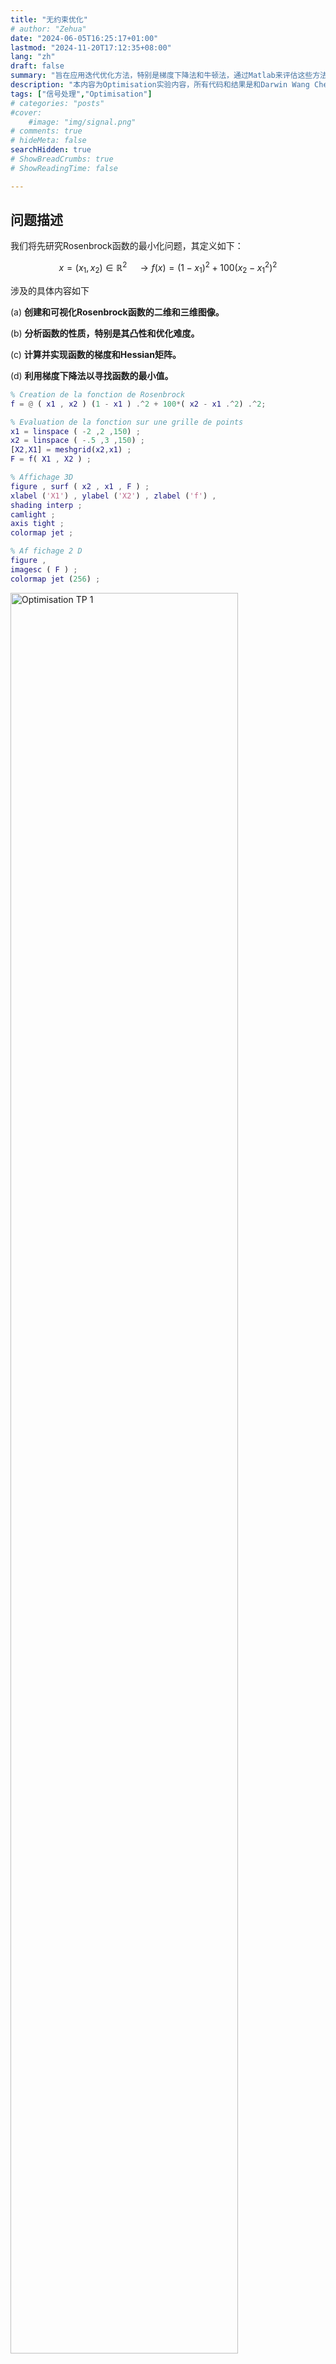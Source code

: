 ```yaml
---
title: "无约束优化"
# author: "Zehua"
date: "2024-06-05T16:25:17+01:00"
lastmod: "2024-11-20T17:12:35+08:00"
lang: "zh"
draft: false
summary: "旨在应用迭代优化方法，特别是梯度下降法和牛顿法，通过Matlab来评估这些方法的性能"
description: "本内容为Optimisation实验内容，所有代码和结果是和Darwin Wang Cheou 共同完成的"
tags: ["信号处理","Optimisation"]
# categories: "posts"
#cover:
    #image: "img/signal.png"
# comments: true
# hideMeta: false
searchHidden: true
# ShowBreadCrumbs: true
# ShowReadingTime: false

---
```


## 问题描述

我们将先研究Rosenbrock函数的最小化问题，其定义如下：

$$x = (x_1, x_2) \in \mathbb{R}^2\quad  \rightarrow f(x) = (1 - x_1)^2 + 100(x_2 - x_1^2)^2$$



涉及的具体内容如下

 (a)  **创建和可视化Rosenbrock函数的二维和三维图像。**

 (b)  **分析函数的性质，特别是其凸性和优化难度。**

 (c)  **计算并实现函数的梯度和Hessian矩阵。**

 (d)  **利用梯度下降法以寻找函数的最小值。**



```matlab
% Creation de la fonction de Rosenbrock
f = @ ( x1 , x2 ) (1 - x1 ) .^2 + 100*( x2 - x1 .^2) .^2;

% Evaluation de la fonction sur une grille de points
x1 = linspace ( -2 ,2 ,150) ;
x2 = linspace ( -.5 ,3 ,150) ;
[X2,X1] = meshgrid(x2,x1) ;
F = f( X1 , X2 ) ;

% Affichage 3D
figure , surf ( x2 , x1 , F ) ;
xlabel ('X1') , ylabel ('X2') , zlabel ('f') ,
shading interp ;
camlight ;
axis tight ;
colormap jet ;

% Af fichage 2 D
figure ,
imagesc ( F ) ;
colormap jet (256) ;
```



​	<img src="/img/optimisation/TP_2.png" alt="Optimisation TP 1" width="85%" />

<p align="center">图1：Rosenbrock函数凸性的3D显示</p>

可以注意到，Rosenbrock函数并非严格凸的，有点类似局部凸的感觉，其形状类似倒置的抛物线。随便在这个范围内两个点之间画一条直线，该直线会超出集合的界限。

因此，优化Rosenbrock函数具有一定难度。下降法可能会很容易陷入局部极小值，或在其周围振荡而无法收敛到全局极小值。



```matlab
figure ,
contour ( x2 , x1 , F ,10)
xlabel ('X1') , ylabel ('X2')
```

​	<img src="/img/optimisation/TP_3.png" alt="Optimisation TP 1" width="85%" />

<p align="center">图2：Rosenbrock函数的等高线图</p>

可以观察到曲线并非均匀分布。它们表示函数的梯度，等高线的密集区域表明梯度更陡（函数值变化更快），而等高线较稀疏的区域表明梯度更缓（函数值变化较慢）。



## 前置计算

我们下面计算函数$f$的梯度

$$f(x_1, x_2) = (1 - x_1)^2 + 100(x_2 - x_1^2)^2$$

梯度的表达方式如下：



$$\nabla f(x) = \left( \frac{\partial f}{\partial x_1}, \frac{\partial f}{\partial x_2} \right)$$



**计算$\frac{\partial f}{\partial x_1}$：**



$$\frac{\partial f}{\partial x_1} = -2 + 2x_1 - 400x_1x_2 + 400x_1^3$$



**计算$\frac{\partial f}{\partial x_2}$：**



$$\frac{\partial f}{\partial x_2} = 200x_2 - 200x_1^2$$



因此，函数$f$的梯度为：



$$\nabla f(x) = \left( -2 + 2x_1 - 400x_1x_2 + 400x_1^3, ; 200x_2 - 200x_1^2 \right)$$



可以进一步计算Hessian矩阵：


$$
H_f(x) = \begin{pmatrix}2 - 400x_2 + 1200x_1^2 & -400x_1 \\\\ -400x_1 & 200 \end{pmatrix}
$$


下面我们验证函数在$x^* = (1, 1)$处是否有极值，使其梯度为零：

$$\nabla f(x^*) = 0$$

因此需要解以下系统方程：

<div>$$-2 + 2x _1^* - 400x _1^*x_2^* + 400x _1^{*3} = 0$$</div>

$$
200x_2^* - 200x_1^{*2} = 0
$$

可得到:

<div>$$x_1^{*2} = x_2^*$$</div>



**重新排列项后：**

<div>$$-2 + 2x_1^* - 400x_1^*x_2^* + 400x_1^{*3} = 0$$</div>




**得到平衡点：**
$$
x_1^* = x_2^* = 1
$$


在平衡点 $x^* = (1, 1)$ 处计算Hessian矩阵：




$$
H_f(x) = \begin{bmatrix} 
802 & -400 \\\\ 
-400 & 200 
\end{bmatrix}
$$



**我们利用Matlab求解Hessian矩阵的特征值，如果特征值为正，那么可以说明点 $x^{*} = (1, 1)$是一个最小值**

```matlab
Hj = [802 -400; -400 200];
eig(Hj) % lambda i > 0 donc définie positive donc min local
```

$$
\lambda_1 = 0.4
$$


$$
\lambda_2 = 1001.6
$$


因此，两个特征值均为严格正值，表明Hessian矩阵是正定的，点$x^* = (1, 1)$是一个局部最小值。

编程实现梯度 和 Hessian矩阵 

```matlab
% Le gradient de la fonction f
gradf = @ ( x1 , x2 ) [-2 + 2*x1 - 400*x1*x2 + 400*x1^3; 200*x2 - 200*x1^2];
Gradf = @ ( x ) gradf ( x (1) ,x (2) ) ;
% La matrice Hessienne de la fonction f
hessf = @ ( x1 , x2 ) [2 - 400*x2 + 1200*x1^2, -400*x1; -400*x1, 200];
Hessf = @ ( x ) hessf ( x (1) ,x (2) ) ;
```





后续我们将比较两种优化方法：一种是经典梯度下降法，另一种是牛顿法。

## **梯度下降法**



梯度下降法是一种迭代优化技术，用于寻找可微函数的最小值。其基本思想是沿着目标函数梯度的反方向移动，因为这一方向可以使函数值下降最快。其过程如下：

 (a) **选择初始点$x_0$，该点位于函数定义域内。**

 (b) **在每次迭代$k$中，计算函数的梯度$\nabla f(x_k)$。**

 (c) **根据以下规则更新当前点：**




$$
x_{k+1} = x_k - \alpha \cdot \nabla f(x_k)
$$

- 其中，$\alpha$是下降步长（学习率），为控制步长大小的正参数。



 (d) **迭代过程重复，直到梯度足够接近于零（或者达到最大迭代次数）。**

 (e) **在每次迭代中使用相同的$\alpha$。选择合适的$\alpha$至关重要：步长太大会导致算法震荡甚至发散，而步长太小会减慢收敛速度。**



梯度下降法的优点在于其简单易用，并且可以适用于广泛的可微函数和优化问题。然而，它也存在以下缺点：

- **收敛速度可能较慢，特别是对于类似于 Rosenbrock函数 的问题。**

- **不适当的步长选择可能会阻止收敛。**

- **对于非凸函数，梯度下降可能陷入局部最小值。**



**接下来我们将通过编程，在Rosenbrock函数上实现梯度下降法，以确定函数$f$的最小值。**

```matlab
figure, hold on;
contour ( x2 , x1 , F ,10)
alpha = 1e-3;
x0 = [1.5;2.5];
N = 1e4; %10e4;

[x, fx] = descente_gradient(f, Gradf, N, alpha, x0);

plot(x(2,:), x(1,:), 'k', 'linewidth', 1.5);
axis ([ -.5 3 -2 2]) ;
```

```matlab
function [x, fx] = descente_gradient(f, Gradf, N, alpha, x0)
    x = zeros(length(x0), N+1);
    fx = zeros(1, N+1);
    x(:,1) = x0;
    fx(1) = f(x0(1),x0(2));
    for i = 1:N
        x(:,i+1) = x(:,i) - alpha*Gradf(x(:,i));
        fx(i+1) = f(x(1,i+1), x(2,i+1));
    end
end
```

**得到以下图像：**

​	<img src="/img/optimisation/TP_4.png" alt="Optimisation TP 1" width="85%" />

<p align="center">图3：Rosenbrock函数的梯度下降轨迹（$N = 10^4$）</p>

通过图3可以观察到，轨迹一开始出现了明显的震荡，并向最小值方向下移。下降初期的震荡表明在初始几步中很难找到最佳下降方向，这是由于Rosenbrock函数的特性所致。然而，随着轨迹的推进，震荡逐渐减小，路径变得更加规则。这意味着算法开始逐步收敛至全局最小值，该最小值位于等高线较密集的中心区域。



**为了说明迭代次数和步长的重要性，我们尝试不同参数下的下降过程。**

首先，将迭代次数从10000减少到1000。

​	<img src="/img/optimisation/TP_5.png" alt="Optimisation TP 1" width="85%" />

**<p align="center">图4：Rosenbrock函数的梯度下降轨迹（$N = 10^3$）</p>**



正如预期的那样，将迭代次数从$10^4$减少到$10^3$，明显表明算法没有足够的时间显著接近全局最小值。有限的轨迹强调了迭代次数的重要性。足够的迭代次数是保证梯度下降算法能够正确收敛的关键。也就是说，正确设置迭代次数和下降步长对于确保算法适当的收敛非常重要。





​	<img src="/img/optimisation/TP_6.png" alt="Optimisation TP 1" width="85%" />

<p align="center">图5：Rosenbrock函数的梯度下降轨迹（$N = 10^5$）</p>

几乎没有变化。因为迭代次数过大，算法早就稳定并收敛了，即达到极值了。过高的迭代次数是没有意义的。



现在对于梯度下降轨迹已经分析完了，下面调步长$\alpha$，看看它对算法性能的影响，并理解如何影响优化的稳定性、收敛速度以及精度。



​	<img src="/img/optimisation/TP_7.png" alt="Optimisation TP 1" width="85%" />

<p align="center">图6：Rosenbrock函数的梯度下降轨迹（$\alpha = 10^{-2}$）</p>

轨迹不再收敛，开始震荡并发散。步长$\alpha = 10^{-2}$ 过大，远离最优解。

​	<img src="/img/optimisation/TP_8.png" alt="Optimisation TP 1" width="85%" />

<p align="center">图7：Rosenbrock函数的梯度下降轨迹（$\alpha = 10^{-4}$）</p>



步长$\alpha = 10^{-4}$非常小，算法向最小值的推进极慢，和乌龟一样。



**给出最优解**

​	<img src="/img/optimisation/TP_9.png" alt="Optimisation TP 1" width="85%" />

<p align="center">图8：Rosenbrock函数的梯度下降轨迹（$\alpha = 10^{-4}, N = 10^5$）</p>

非常漂亮，不需要解释了



然而，我们也可以从另一个角度解释结果，认为需要在步长和迭代次数之间找到一个良好的平衡，以使算法在有限的迭代次数和适当的步长下收敛到最小值，同时避免过多的震荡，从而节省计算成本和时间。



改进方法:

每次迭代中，不仅考虑当前梯度，还要考虑先前迭代的方向，这可以减少震荡并加速收敛。或者结合其他优化方法，例如牛顿法，其利用了 Hessian矩阵来提高收敛速度和精度。







## **牛顿法**



牛顿法是一种迭代优化技术，用于寻找可导函数的驻点。与梯度下降法不同，牛顿法不仅利用梯度信息，还使用函数曲率信息（Hessian矩阵）来确定下降方向。



其过程如下：

- ​	**选择一个初始点$x_0$，位于函数定义域内。**

- ​	**在每次迭代$k$中，计算函数的梯度$\nabla f(x_k)$和Hessian矩阵$H_f(x_k)$。**

- ​	**根据以下规则更新当前点：**

  $$x_{k+1} = x_k - H_f(x_k)^{-1} \cdot \nabla f(x_k)$$

  - 其中，$H_f(x_k)^{-1}$是函数在点$x_k$处的Hessian矩阵的逆矩阵。

- **重复该过程，直到梯度足够接近于零或更新步长的范数小于预设阈值。**



牛顿法通过利用梯度和曲率信息，让更新更高效、收敛更快。但是，计算成本高，且需要反转Hessian矩阵，并且在函数条件差或非凸时不是很好用。



继续对Rosenbrock函数动手，利用Matlab实现，首先选择$N = 10$和$x_0 = [1.7; 2.7]$

```matlab
figure, hold on;
contour ( x2 , x1 , F ,10)
x0 = [1.7;2.7];
N = 10;

[x, fx] = descente_Newton(f, Gradf, Hessf, N, x0);

plot(x(2,:), x(1,:), 'k', 'linewidth', 1.5);
axis ([ -.5 3 -2 2]);
```

```matlab
function [x, fx] = descente_Newton(f, Gradf, Hessf, N, x0)
    x = zeros(length(x0), N+1);
    fx = zeros(1, N+1);
    x(:,1) = x0;
    fx(1) = f(x0(1),x0(2));
    for i = 1:N
        x(:,i+1) = x(:,i) - inv(Hessf(x(:,i)))*Gradf(x(:,i));
        fx(i+1) = f(x(1,i+1), x(2,i+1));
    end
end
```

​	<img src="/img/optimisation/TP_10.png" alt="Optimisation TP 1" width="85%" />

<p align="center">图9：$f$的变化与范数$E$关于迭代次数的演变</p>

与梯度下降法类似，轨迹从右上角 向 最优点靠近。



牛顿法显示了快速的收敛，其轨迹表现出其步长较大，这就是使用Hessian矩阵的特性，最终收敛到最小值。

```matlab
x_star = [1; 1];
E = sqrt(sum((x - x_star).^2, 1));

% for   i = 1:N
% E(:,i)= norm(x(:,i)-x_star);
% end 

figure;
subplot(2,1,1);
plot(log10(1:N+1), log10(fx));
xlabel('Log10(Iteration)');
ylabel('Log10(Valeur de la fonction)');
title('Congergence de la fonction de Rosenbrock');

subplot(2,1,2);
plot(log10(1:N+1), log10(E));
xlabel('Log10(Iteration)');
ylabel('Log10(Norme de x - x*)');
title('Congergence de la fonction de Newton');

% Affichage en echelle logarithmique
% figure , plot (log10(E(E > eps)));
```

​	<img src="/img/optimisation/TP_11.png" alt="Optimisation TP 1" width="85%" />

**图9：$f$的变化与范数$E$关于迭代次数的演变**

<p align="center">图10：不同初始化条件下解 $x$ 的演变</p>

我们绘制了两个图，用于描述函数$f$和范数$E$随迭代次数的变化。



对于Rosenbrock函数，纵轴表示函数值的对数刻度$\log_{10}$，横轴表示迭代次数的对数刻度$\log_{10}$。可以看到，在大约$10^{0.6}$次迭代后，函数值迅速下降（约4次迭代）。然后曲线趋于稳定，接近$10^{-30}$，表明函数基本收敛到全局最小值。



对于牛顿算法，纵轴表示误差范数$|x - x^*|$的对数刻度（$\log_{10}$），横轴表示迭代次数的对数刻度（$\log_{10}$）。可见误差范数随着迭代次数迅速下降，显示出算法的 快速收敛 性，因为通过利用Hessian矩阵加速了向最优解的下降。最后稳定在极低的值（$10^{-15}$），这表明$x$与$x^*$之间的误差几乎为零，显示牛顿法精确地收敛到最优解。

可见牛顿法在优化Rosenbrock函数时非常不错，快速且精确



​	<img src="/img/optimisation/TP_12.png" alt="Optimisation TP 1" width="85%" />

<p align="center">图10：不同初始化条件下解 $x$ 的演变</p>

我们从三个不同初始点（分别用红色、蓝色和绿色表示）来出发并显示它的轨迹。它们最终收敛到不同的点，但是距离非常接近，特别是绿色和蓝色。这表明牛顿法到达局部最小值或非常接近全局最小值的能力。即使初始条件不同，但是我们可能获得同样的最优解结果，这让初始点的策略选择变得不那么紧张了。



为增强牛顿法的鲁棒性，可以使用技术来稳定Hessian矩阵，或者将算法与线搜索方法结合，不过还是那句话，时代变了，当模型又高纬又复杂，直接上神经网络，近似 Hessian 矩阵或其逆 $H^{-1}$。或者动态学习每一步的最优步长 $\alpha_k$，不用自己纠结选步长。

或者直接暴力一点，传统优化算法都不要了，直接学习一个端到端的优化器，它通过输入 函数的梯度或样本点，直接输出下一步的迭代结果，比如用RNN（递归神经网络）学习迭代规则：
$$
x_{k+1} = \text{RNN}(x_k, \nabla f(x_k), H_f(x_k))
$$
但是一般没有足够的数据。



综上所述，梯度下降法可能收敛速度慢，步长选择要求高。此外，对于局部凸函数，梯度下降法容易陷入局部极小值。因此，牛顿法更适合用于优化Rosenbrock这样的函数，收敛快速且精确，并且对局部凸函数表现良好。然而，牛顿法也有局限性，即计算Hessian矩阵逆的高昂成本。